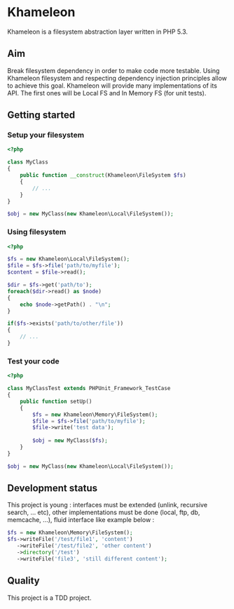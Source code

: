 Khameleon
=========

Khameleon is a filesystem abstraction layer written in PHP 5.3.


Aim
---
Break filesystem dependency in order to make code more testable. Using Khameleon filesystem and respecting dependency injection principles allow to achieve this goal. Khameleon will provide many implementations of its API. The first ones will be Local FS and In Memory FS (for unit tests).


Getting started
---------------

### Setup your filesystem

```php
<?php

class MyClass
{
    public function __construct(Khameleon\FileSystem $fs)
    {
        // ...
    }
}

$obj = new MyClass(new Khameleon\Local\FileSystem());
```

### Using filesystem

```php
<?php

$fs = new Khameleon\Local\FileSystem();
$file = $fs->file('path/to/myfile');
$content = $file->read();

$dir = $fs->get('path/to');
foreach($dir->read() as $node)
{
    echo $node->getPath() . "\n";
}

if($fs->exists('path/to/other/file'))
{
    // ...
}

```

### Test your code
```php
<?php

class MyClassTest extends PHPUnit_Framework_TestCase
{
    public function setUp()
    {
        $fs = new Khameleon\Memory\FileSystem();
        $file = $fs->file('path/to/myfile');
        $file->write('test data');
        
        $obj = new MyClass($fs);
    }
}

$obj = new MyClass(new Khameleon\Local\FileSystem());
```


Development status
------------------
This project is young : interfaces must be extended (unlink, recursive search, ... etc), other implementations must be done (local, ftp, db, memcache, ...), fluid interface like example below :
```php
$fs = new Khameleon\Memory\FileSystem();
$fs->writeFile('/test/file1', 'content')
   ->writeFile('/test/file2', 'other content')
   ->directory('/test')
   ->writeFile('file3', 'still different content');

```

Quality
-------
This project is a TDD project.
